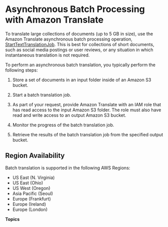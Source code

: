 # Asynchronous Batch Processing with Amazon Translate<a name="async"></a>

To translate large collections of documents \(up to 5 GB in size\), use the Amazon Translate asynchronous batch processing operation, [StartTextTranslationJob](API_StartTextTranslationJob.md)\. This is best for collections of short documents, such as social media postings or user reviews, or any situation in which instantaneous translation is not required\.

To perform an asynchronous batch translation, you typically perform the following steps:

1. Store a set of documents in an input folder inside of an Amazon S3 bucket\.

1. Start a batch translation job\.

1. As part of your request, provide Amazon Translate with an IAM role that has read access to the input Amazon S3 folder\. The role must also have read and write access to an output Amazon S3 bucket\.

1. Monitor the progress of the batch translation job\.

1. Retrieve the results of the batch translation job from the specified output bucket\.

## Region Availability<a name="async-regions"></a>

Batch translation is supported in the following AWS Regions:
+ US East \(N\. Virginia\)
+ US East \(Ohio\)
+ US West \(Oregon\)
+ Asia Pacific \(Seoul\)
+ Europe \(Frankfurt\)
+ Europe \(Ireland\)
+ Europe \(London\)

**Topics**